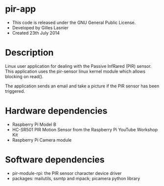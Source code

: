 pir-app
=======

* This code is released under the GNU General Public License.
* Developed by Gilles Lasnier
* Created 23th July  2014


Description
===========

Linux user application for dealing with the Passive InfRared (PIR) sensor.
This application uses the pir-sensor linux kernel module which allows 
blocking on read().

The application sends an email and take a picture if the PIR sensor has been triggered. 


Hardware dependencies
=====================

- Raspberry Pi Model B
- HC-SR501 PIR Motion Sensor from the Raspberry Pi YouTube Workshop Kit
- Raspberry Pi Camera module


Software dependencies
=====================

- pir-module-rpi: the PIR sensor character device driver
- packages: mailutils, ssmtp and mpack; picamera python library


